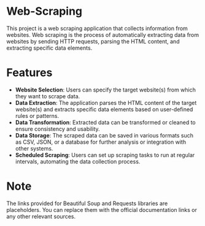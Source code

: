 # Web-Scraping
This project is a web scraping application that collects information from websites. Web scraping is the process of automatically extracting data from websites by sending HTTP requests, parsing the HTML content, and extracting specific data elements.

# Features
- **Website Selection**: Users can specify the target website(s) from which they want to scrape data.
- **Data Extraction**: The application parses the HTML content of the target website(s) and extracts specific data elements based on user-defined rules or patterns.
- **Data Transformation**: Extracted data can be transformed or cleaned to ensure consistency and usability.
- **Data Storage**: The scraped data can be saved in various formats such as CSV, JSON, or a database for further analysis or integration with other systems.
- **Scheduled Scraping**: Users can set up scraping tasks to run at regular intervals, automating the data collection process.

# Note
The links provided for Beautiful Soup and Requests libraries are placeholders. You can replace them with the official documentation links or any other relevant sources.
 
